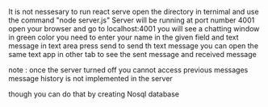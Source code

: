 It is not nessesary to run react serve
open the directory in ternimal and use the command "node server.js"
Server will be running at port number 4001
open your browser and go to localhost:4001
you will see a chatting window in green color
you need to enter your name in the given field and text message in text area
press send to send th text message
you can open the same text app in other tab to see the sent message and received message

note : once the server turned off you cannot access previous messages 
message history is not implemented in the server

though you can do that by creating Nosql database